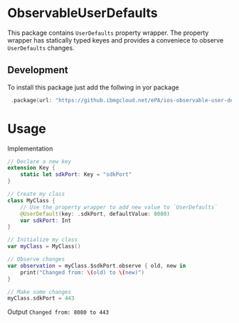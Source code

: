 # ObservableUserDefaults

 This package contains `UserDefaults`  property wrapper. The property wrapper has statically typed keyes and provides a conveniece to observe `UserDefaults` changes.
 
 ## Development

 To  install this package just add the follwing in yor package 

``` swift 
 .package(url: "https://github.ibmgcloud.net/ePA/ios-observable-user-defaults", from: "1.0.0"),
```

# Usage 

Implementation 
```swift
// Declare a new key
extension Key {
    static let sdkPort: Key = "sdkPort"
}

// Create my class
class MyClass {
    // Use the property wrapper to add new value to `UserDefaults`
    @UserDefault(key: .sdkPort, defaultValue: 8080)
    var sdkPort: Int
}

// Initialize my class
var myClass = MyClass()

// Observe changes
var observation = myClass.$sdkPort.observe { old, new in
    print("Changed from: \(old) to \(new)")
}

// Make some changes
myClass.sdkPort = 443
````

Output 
`Changed from: 8080 to 443`
